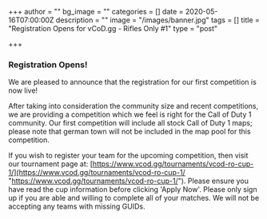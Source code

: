 +++
author = ""
bg_image = ""
categories = []
date = 2020-05-16T07:00:00Z
description = ""
image = "/images/banner.jpg"
tags = []
title = "Registration Opens for vCoD.gg - Rifles Only #1"
type = "post"

+++
### **Registration Opens!**

We are pleased to announce that the registration for our first competition is now live!

After taking into consideration the community size and recent competitions, we are providing a competition which we feel is right for the Call of Duty 1 community. Our first competition will include all stock Call of Duty 1 maps; please note that german town will not be included in the map pool for this competition.

If you wish to register your team for the upcoming competition, then visit our tournament page at: [https://www.vcod.gg/tournaments/vcod-ro-cup-1/](https://www.vcod.gg/tournaments/vcod-ro-cup-1/ "https://www.vcod.gg/tournaments/vcod-ro-cup-1/"). Please ensure you have read the cup information before clicking 'Apply Now'. Please only sign up if you are able and willing to complete all of your matches. We will not be accepting any teams with missing GUIDs.